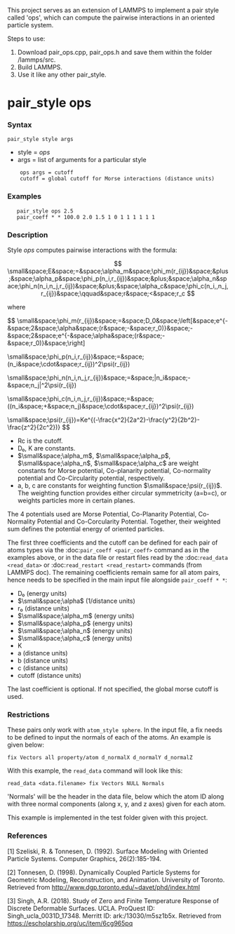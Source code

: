 This project serves as an extension of LAMMPS to implement a pair style called 'ops', which can compute the pairwise interactions in an oriented particle system. 

Steps to use:
1. Download pair_ops.cpp, pair_ops.h and save them within the folder /lammps/src.
2. Build LAMMPS.
3. Use it like any other pair_style.

# pair_style ops

### Syntax

`pair_style style args`

* style = *ops*
* args = list of arguments for a particular style
```
    ops args = cutoff
    cutoff = global cutoff for Morse interactions (distance units)
```
### Examples
```
   pair_style ops 2.5
   pair_coeff * * 100.0 2.0 1.5 1 0 1 1 1 1 1 1
``` 
### Description

Style *ops* computes pairwise interactions with the formula:

$$
\small&space;E&space;=&space;\alpha_m&space;\phi_m(r_{ij})&space;&plus;&space;\alpha_p&space;\phi_p(n_i,r_{ij})&space;&plus;&space;\alpha_n&space;\phi_n(n_i,n_j,r_{ij})&space;&plus;&space;\alpha_c&space;\phi_c(n_i,,n_j,r_{ij})&space;\qquad&space;r&space;<&space;r_c
$$

where

$$
\small&space;\phi_m(r_{ij})&space;=&space;D_0&space;\left[&space;e^{-&space;2&space;\alpha&space;(r&space;-&space;r_0)}&space;-&space;2&space;e^{-&space;\alpha&space;(r&space;-&space;r_0)}&space;\right]
   
\small&space;\phi_p(n_i,r_{ij})&space;=&space;(n_i&space;\cdot&space;r_{ij})^2\psi(r_{ij})
   
\small&space;\phi_n(n_i,n_j,r_{ij})&space;=&space;|n_i&space;-&space;n_j|^2\psi(r_{ij})
   
\small&space;\phi_c(n_i,n_j,r_{ij})&space;=&space;((n_i&space;&plus;&space;n_j)&space;\cdot&space;r_{ij})^2\psi(r_{ij})
   
\small&space;\psi(r_{ij})=Ke^{(-\frac{x^2}{2a^2}-\frac{y^2}{2b^2}-\frac{z^2}{2c^2})}
$$
   
- Rc is the cutoff.
- D₀, K are constants.
- $\small&space;\alpha_m$, $\small&space;\alpha_p$, $\small&space;\alpha_n$, $\small&space;\alpha_c$ are weight constants for Morse potential, Co-planarity potential, Co-normality potential and Co-Circularity potential, respectively.
- a, b, c are constants for weighting function $\small&space;\psi(r_{ij})$. The weighting function provides either circular symmetricity (a=b=c), or weights particles more in certain planes.

The 4 potentials used are Morse Potential, Co-Planarity Potential, Co-Normality Potential and Co-Corcularity Potential. Together, their weighted sum defines the potential energy of oriented particles.

The first three coefficients and the cutoff can be defined for each pair of atoms types via the :doc:`pair_coeff <pair_coeff>` command as in the examples above, or in the data file or restart files read by the :doc:`read_data <read_data>` or :doc:`read_restart <read_restart>` commands (from LAMMPS doc). The remaining coefficients remain same for all atom pairs, hence needs to be specified in the main input file alongside `pair_coeff * *`:

* D₀ (energy units)
* $\small&space;\alpha$ (1/distance units)
* r₀ (distance units)
* $\small&space;\alpha_m$ (energy units) 
* $\small&space;\alpha_p$ (energy units)
* $\small&space;\alpha_n$ (energy units)
* $\small&space;\alpha_c$ (energy units)
* K
* a (distance units)
* b (distance units)
* c (distance units)
* cutoff (distance units)

The last coefficient is optional. If not specified, the global morse cutoff is used.

### Restrictions

These pairs only work with `atom_style sphere`. In the input file, a fix needs to be defined to input the normals of each of the atoms. An example is given below:

   `fix Vectors all property/atom d_normalX d_normalY d_normalZ`

With this example, the `read_data` command will look like this:

   `read_data <data.filename> fix Vectors NULL Normals`

'Normals' will be the header in the data file, below which the atom ID along with three normal components (along x, y, and z axes) given for each atom. 

This example is implemented in the test folder given with this project.

### References

[1] Szeliski, R. & Tonnesen, D. (1992). Surface Modeling with Oriented Particle Systems. Computer Graphics, 26(2):185-194.

[2] Tonnesen, D. (1998). Dynamically Coupled Particle Systems for Geometric Modeling, Reconstruction, and Animation. University of Toronto. Retrieved from http://www.dgp.toronto.edu/~davet/phd/index.html

[3] Singh, A.R. (2018). Study of Zero and Finite Temperature Response of Discrete Deformable Surfaces. UCLA. ProQuest ID: Singh_ucla_0031D_17348. Merritt ID: ark:/13030/m5sz1b5x. Retrieved from https://escholarship.org/uc/item/6cg965pq

